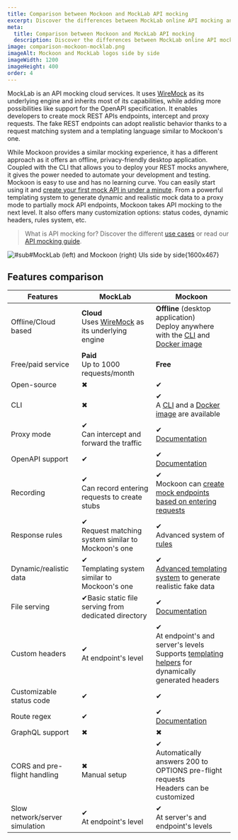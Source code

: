 ```yaml
---
title: Comparison between Mockoon and MockLab API mocking
excerpt: Discover the differences between MockLab online API mocking and Mockoon's desktop application and CLI mocking features
meta:
  title: Comparison between Mockoon and MockLab API mocking
  description: Discover the differences between MockLab online API mocking and Mockoon's desktop application and CLI mocking features
image: comparison-mockoon-mocklab.png
imageAlt: Mockoon and MockLab logos side by side
imageWidth: 1200
imageHeight: 400
order: 4
---
```


MockLab is an API mocking cloud services. It uses [WireMock](/compare/wiremock/) as its underlying engine and inherits most of its capabilities, while adding more possibilities like support for the OpenAPI specification. It enables developers to create mock REST APIs endpoints, intercept and proxy requests. The fake REST endpoints can adopt realistic behavior thanks to a request matching system and a templating language similar to Mockoon's one.

While Mockoon provides a similar mocking experience, it has a different approach as it offers an offline, privacy-friendly desktop application. Coupled with the CLI that allows you to deploy your REST mocks anywhere, it gives the power needed to automate your development and testing.
Mockoon is easy to use and has no learning curve. You can easily start using it and [create your first mock API in under a minute](/tutorials/getting-started/).
From a powerful templating system to generate dynamic and realistic mock data to a proxy mode to partially mock API endpoints, Mockoon takes API mocking to the next level. It also offers many customization options: status codes, dynamic headers, rules system, etc.

> What is API mocking for? Discover the different [use cases](/use-cases/) or read our [API mocking guide](/articles/what-is-api-mocking/).

![#sub#MockLab (left) and Mockoon (right) UIs side by side{1600x467}](/images/compare/comparison-mockoon-mocklab-screenshot.png)

## Features comparison

| Features                                                       | MockLab                                                                                               | Mockoon                                                                                                                                                                                                          |
| -------------------------------------------------------------- | ----------------------------------------------------------------------------------------------------- | ---------------------------------------------------------------------------------------------------------------------------------------------------------------------------------------------------------------- |
| <span class="text-muted">Offline/Cloud based</span>            | **Cloud**<br/>Uses [WireMock](/compare/wiremock/) as its underlying engine                            | **Offline** (desktop application)<br/>Deploy anywhere with the [CLI](/cli/) and [Docker image](https://hub.docker.com/r/mockoon/cli)                                                                             |
| <span class="text-muted">Free/paid service</span>              | **Paid**<br/>Up to 1000 requests/month                                                                | **Free**                                                                                                                                                                                                         |
| <span class="text-muted">Open-source</span>                    | <span class="text-danger fw-bold fs-3">✖</span>                                                       | <span class="text-success fw-bold fs-3">✔</span>                                                                                                                                                                 |
| <span class="text-muted">CLI</span>                            | <span class="text-danger fw-bold fs-3">✖</span>                                                       | <span class="text-success fw-bold fs-3">✔</span> <br/>A [CLI](/cli/) and a [Docker image](https://hub.docker.com/r/mockoon/cli) are available                                                                    |
| <span class="text-muted">Proxy mode</span>                     | <span class="text-success fw-bold fs-3">✔</span><br/>Can intercept and forward the traffic            | <span class="text-success fw-bold fs-3">✔</span><br/>[Documentation](/tutorials/partial-mocking-proxy/)                                                                                                          |
| <span class="text-muted">OpenAPI support </span>               | <span class="text-success fw-bold fs-3">✔</span>                                                      | <span class="text-success fw-bold fs-3">✔</span><br/>[Documentation](/docs/latest/openapi/import-export-openapi-format/)                                                                                         |
| <span class="text-muted">Recording</span>                      | <span class="text-success fw-bold fs-3">✔</span><br/>Can record entering requests to create stubs     | <span class="text-success fw-bold fs-3">✔</span><br/>Mockoon can [create mock endpoints based on entering requests](/tutorials/requests-recording-auto-mocking/)                                                 |
| <span class="text-muted">Response rules</span>                 | <span class="text-success fw-bold fs-3">✔</span><br/>Request matching system similar to Mockoon's one | <span class="text-success fw-bold fs-3">✔</span><br/>Advanced system of [rules](/docs/latest/route-responses/dynamic-rules/)                                                                                     |
| <span class="text-muted">Dynamic/realistic data</span>         | <span class="text-success fw-bold fs-3">✔</span><br/>Templating system similar to Mockoon's one       | <span class="text-success fw-bold fs-3">✔</span><br/>[Advanced templating system](/tutorials/generate-mock-json-data/) to generate realistic fake data                                                           |
| <span class="text-muted">File serving</span>                   | <span class="text-success fw-bold fs-3">✔</span>Basic static file serving from dedicated directory    | <span class="text-success fw-bold fs-3">✔</span><br/>[Documentation](/docs/latest/file-serving/)                                                                                                                 |
| <span class="text-muted">Custom headers</span>                 | <span class="text-success fw-bold fs-3">✔</span><br/>At endpoint's level                              | <span class="text-success fw-bold fs-3">✔</span><br/>At endpoint's and server's levels<br/>Supports [templating helpers](/docs/latest/templating/overview/#headers-templating) for dynamically generated headers |
| <span class="text-muted">Customizable status code</span>       | <span class="text-success fw-bold fs-3">✔</span>                                                      | <span class="text-success fw-bold fs-3">✔</span>                                                                                                                                                                 |
| <span class="text-muted">Route regex</span>                    | <span class="text-success fw-bold fs-3">✔</span>                                                      | <span class="text-success fw-bold fs-3">✔</span><br/>[Documentation](/docs/latest/routing/)                                                                                                                      |
| <span class="text-muted">GraphQL support</span>                | <span class="text-danger fw-bold fs-3">✖</span>                                                       | <span class="text-danger fw-bold fs-3">✖</span>                                                                                                                                                                  |
| <span class="text-muted">CORS and pre-flight handling</span>   | <span class="text-danger fw-bold fs-3">✖</span><br/>Manual setup                                      | <span class="text-success fw-bold fs-3">✔</span><br/>Automatically answers 200 to OPTIONS pre-flight requests<br/>Headers can be customized                                                                      |
| <span class="text-muted">Slow network/server simulation</span> | <span class="text-success fw-bold fs-3">✔</span><br/>At endpoint's level                              | <span class="text-success fw-bold fs-3">✔</span><br/>At server's and endpoint's levels                                                                                                                           |
